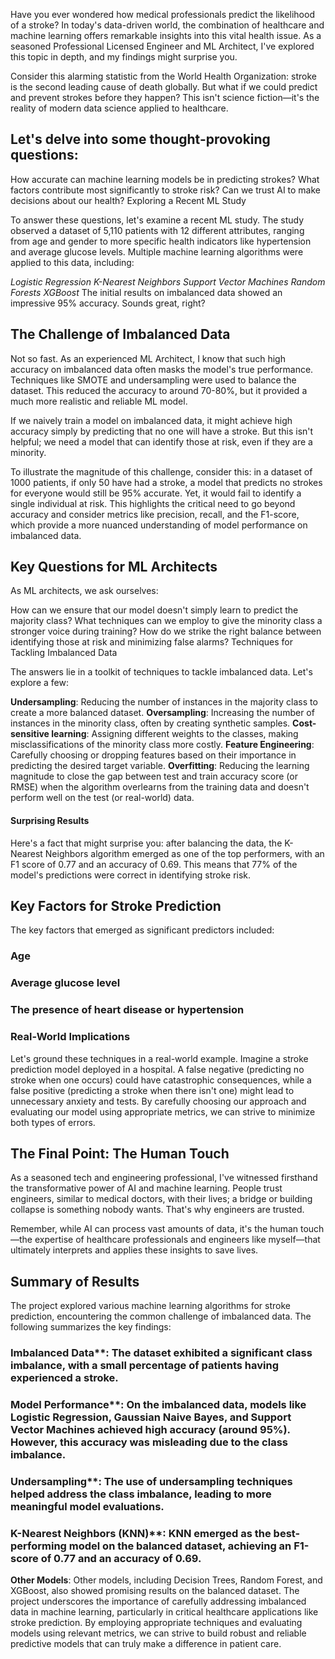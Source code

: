 Have you ever wondered how medical professionals predict the likelihood of a stroke? In today's data-driven world, the combination of healthcare and machine learning offers remarkable insights into this vital health issue. As a seasoned Professional Licensed Engineer and ML Architect, I've explored this topic in depth, and my findings might surprise you.

Consider this alarming statistic from the World Health Organization: stroke is the second leading cause of death globally. But what if we could predict and prevent strokes before they happen? This isn't science fiction—it's the reality of modern data science applied to healthcare.

## Let's delve into some thought-provoking questions:

How accurate can machine learning models be in predicting strokes?
What factors contribute most significantly to stroke risk?
Can we trust AI to make decisions about our health?
Exploring a Recent ML Study

To answer these questions, let's examine a recent ML study. The study observed a dataset of 5,110 patients with 12 different attributes, ranging from age and gender to more specific health indicators like hypertension and average glucose levels. Multiple machine learning algorithms were applied to this data, including:

*Logistic Regression*
*K-Nearest Neighbors*
*Support Vector Machines*
*Random Forests*
*XGBoost*
The initial results on imbalanced data showed an impressive 95% accuracy. Sounds great, right?

## The Challenge of Imbalanced Data

Not so fast. As an experienced ML Architect, I know that such high accuracy on imbalanced data often masks the model's true performance. Techniques like SMOTE and undersampling were used to balance the dataset. This reduced the accuracy to around 70-80%, but it provided a much more realistic and reliable ML model.

If we naively train a model on imbalanced data, it might achieve high accuracy simply by predicting that no one will have a stroke. But this isn't helpful; we need a model that can identify those at risk, even if they are a minority.

To illustrate the magnitude of this challenge, consider this: in a dataset of 1000 patients, if only 50 have had a stroke, a model that predicts no strokes for everyone would still be 95% accurate. Yet, it would fail to identify a single individual at risk. This highlights the critical need to go beyond accuracy and consider metrics like precision, recall, and the F1-score, which provide a more nuanced understanding of model performance on imbalanced data.

## Key Questions for ML Architects

As ML architects, we ask ourselves:

How can we ensure that our model doesn't simply learn to predict the majority class?
What techniques can we employ to give the minority class a stronger voice during training?
How do we strike the right balance between identifying those at risk and minimizing false alarms?
Techniques for Tackling Imbalanced Data

The answers lie in a toolkit of techniques to tackle imbalanced data. Let's explore a few:

**Undersampling**: Reducing the number of instances in the majority class to create a more balanced dataset.
**Oversampling**: Increasing the number of instances in the minority class, often by creating synthetic samples.
**Cost-sensitive learning**: Assigning different weights to the classes, making misclassifications of the minority class more costly.
**Feature Engineering**: Carefully choosing or dropping features based on their importance in predicting the desired target variable.
**Overfitting**: Reducing the learning magnitude to close the gap between test and train accuracy score (or RMSE) when the algorithm overlearns from the training data and doesn't perform well on the test (or real-world) data.

#### Surprising Results

Here's a fact that might surprise you: after balancing the data, the K-Nearest Neighbors algorithm emerged as one of the top performers, with an F1 score of 0.77 and an accuracy of 0.69. This means that 77% of the model's predictions were correct in identifying stroke risk.

## Key Factors for Stroke Prediction

The key factors that emerged as significant predictors included:

### Age
### Average glucose level
### The presence of heart disease or hypertension
### Real-World Implications

Let's ground these techniques in a real-world example. Imagine a stroke prediction model deployed in a hospital. A false negative (predicting no stroke when one occurs) could have catastrophic consequences, while a false positive (predicting a stroke when there isn't one) might lead to unnecessary anxiety and tests. By carefully choosing our approach and evaluating our model using appropriate metrics, we can strive to minimize both types of errors.

## The Final Point: The Human Touch

As a seasoned tech and engineering professional, I've witnessed firsthand the transformative power of AI and machine learning. People trust engineers, similar to medical doctors, with their lives; a bridge or building collapse is something nobody wants. That's why engineers are trusted.

Remember, while AI can process vast amounts of data, it's the human touch—the expertise of healthcare professionals and engineers like myself—that ultimately interprets and applies these insights to save lives.

## Summary of Results

The project explored various machine learning algorithms for stroke prediction, encountering the common challenge of imbalanced data. The following summarizes the key findings:

### Imbalanced Data**: The dataset exhibited a significant class imbalance, with a small percentage of patients having experienced a stroke.
### Model Performance**: On the imbalanced data, models like Logistic Regression, Gaussian Naive Bayes, and Support Vector Machines achieved high accuracy (around 95%). However, this accuracy was misleading due to the class imbalance.
### Undersampling**: The use of undersampling techniques helped address the class imbalance, leading to more meaningful model evaluations.
### K-Nearest Neighbors (KNN)**: KNN emerged as the best-performing model on the balanced dataset, achieving an F1-score of 0.77 and an accuracy of 0.69.
**Other Models**: Other models, including Decision Trees, Random Forest, and XGBoost, also showed promising results on the balanced dataset.
The project underscores the importance of carefully addressing imbalanced data in machine learning, particularly in critical healthcare applications like stroke prediction. By employing appropriate techniques and evaluating models using relevant metrics, we can strive to build robust and reliable predictive models that can truly make a difference in patient care.
